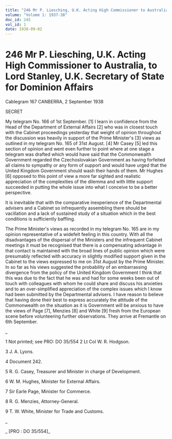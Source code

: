 ```yaml
---
title: "246 Mr P. Liesching, U.K. Acting High Commissioner to Australia, to Lord Stanley, U.K. Secretary of State for Dominion Affairs"
volume: "Volume 1: 1937-38"
doc_id: 245
vol_id: 1
date: 1938-09-02
---
```


# 246 Mr P. Liesching, U.K. Acting High Commissioner to Australia, to Lord Stanley, U.K. Secretary of State for Dominion Affairs

Cablegram 167 CANBERRA, 2 September 1938

SECRET

My telegram No. 166 of 1st September. [1] I learn in confidence from the Head of the Department of External Affairs [2] who was in closest touch with the Cabinet proceedings yesterday that weight of opinion throughout the discussion was heavily in support of the Prime Minister's [3] views as outlined in my telegram No. 165 of 31st August. [4] Mr Casey [5] led this section of opinion and went even further to point where at one stage a telegram was drafted which would have said that the Commonwealth Government regarded the Czechoslovakian Government as having forfeited all claims to sympathy or any form of support and would have urged that the United Kingdom Government should wash their hands of them. Mr Hughes [6] opposed to this point of view a more far sighted and realistic appreciation of the complexities of the dilemma and with little support succeeded in putting the whole issue into what I conceive to be a better perspective.

It is inevitable that with the comparative inexperience of the Departmental advisers and a Cabinet so infrequently assembling there should be vacillation and a lack of sustained study of a situation which in the best conditions is sufficiently baffling.

The Prime Minister's views as recorded in my telegram No. 165 are in my opinion representative of a widefelt feeling in this country. With all the disadvantages of the dispersal of the Ministers and the infrequent Cabinet meetings it must be recognised that there is a compensating advantage in that contact is maintained with the broad lines of public opinion which were presumably reflected with accuracy in slightly modified support given in the Cabinet to the views expressed to me on 31st August by the Prime Minister. In so far as his views suggested the probability of an embarrassing divergence from the policy of the United Kingdom Government I think that this was due to the fact that he was and had for some weeks been out of touch with colleagues with whom he could share and discuss his anxieties and to an over-simplified appreciation of the complex issues which I know had been submitted by the Departmental advisers. I have reason to believe that having done their best to express accurately the attitude of the Commonwealth on the situation as it is Government will be anxious to have the views of Page [7], Menzies [8] and White [9] fresh from the European scene before volunteering further observations. They arrive at Fremantle on 6th September.

_

1 Not printed; see PRO: DO 35/554 2 Lt Col W. R. Hodgson.

3 J. A. Lyons.

4 Document 242.

5 R. G. Casey, Treasurer and Minister in charge of Development.

6 W. M. Hughes, Minister for External Affairs.

7 Sir Earle Page, Minister for Commerce.

8 R. G. Menzies, Attorney-General.

9 T. W. White, Minister for Trade and Customs.

_

_ [PRO : DO 35/554]_
